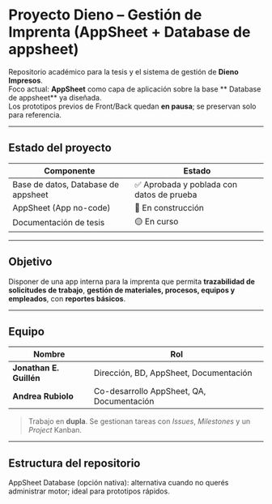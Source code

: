 # Proyecto Dieno – Gestión de Imprenta (AppSheet + Database de appsheet)

Repositorio académico para la tesis y el sistema de gestión de **Dieno Impresos**.  
Foco actual: **AppSheet** como capa de aplicación sobre la base ** Database de appsheet** ya diseñada.  
Los prototipos previos de Front/Back quedan **en pausa**; se preservan solo para referencia.

---

## Estado del proyecto

| Componente | Estado |
| --- | --- |
| Base de datos, Database de appsheet | ✅ Aprobada y poblada con datos de prueba |
| AppSheet (App no-code) | 🚧 En construcción |
| Documentación de tesis | 🟡 En curso |

---

## Objetivo

Disponer de una app interna para la imprenta que permita **trazabilidad de solicitudes de trabajo**, **gestión de materiales, procesos, equipos y empleados**, con **reportes básicos**.

---

## Equipo

| Nombre | Rol |
| --- | --- |
| **Jonathan E. Guillén** | Dirección, BD, AppSheet, Documentación |
| **Andrea Rubiolo** | Co-desarrollo AppSheet, QA, Documentación |

> Trabajo en **dupla**. Se gestionan tareas con _Issues_, _Milestones_ y un _Project_ Kanban.

---

## Estructura del repositorio


AppSheet Database (opción nativa): alternativa cuando no querés administrar motor; ideal para prototipos rápidos.


